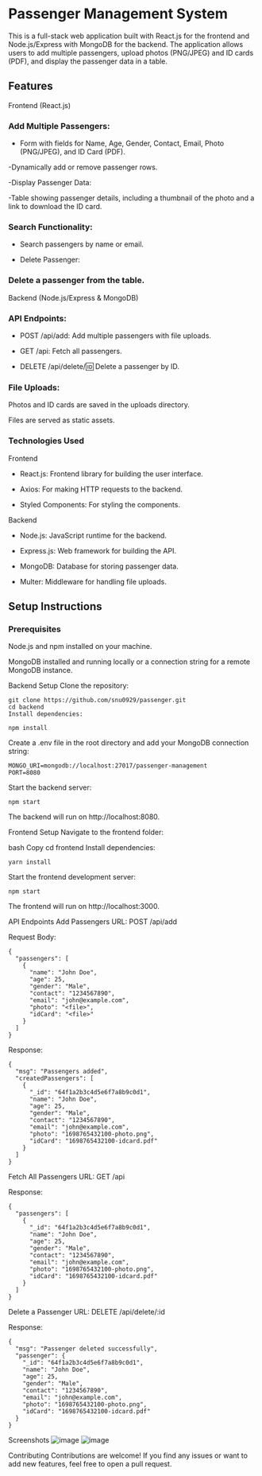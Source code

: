 # Passenger Management System
This is a full-stack web application built with React.js for the frontend and Node.js/Express with MongoDB for the backend. The application allows users to add multiple passengers, upload photos (PNG/JPEG) and ID cards (PDF), and display the passenger data in a table.

## Features
Frontend (React.js)
### Add Multiple Passengers:

- Form with fields for Name, Age, Gender, Contact, Email, Photo (PNG/JPEG), and ID Card (PDF).

-Dynamically add or remove passenger rows.

-Display Passenger Data:

-Table showing passenger details, including a thumbnail of the photo and a link to download the ID card.

### Search Functionality:

- Search passengers by name or email.

- Delete Passenger:

### Delete a passenger from the table.

Backend (Node.js/Express & MongoDB)
### API Endpoints:

- POST /api/add: Add multiple passengers with file uploads.

- GET /api: Fetch all passengers.

- DELETE /api/delete/:id: Delete a passenger by ID.

### File Uploads:

Photos and ID cards are saved in the uploads directory.

Files are served as static assets.

### Technologies Used
Frontend
- React.js: Frontend library for building the user interface.

- Axios: For making HTTP requests to the backend.

- Styled Components: For styling the components.

Backend
- Node.js: JavaScript runtime for the backend.

- Express.js: Web framework for building the API.

- MongoDB: Database for storing passenger data.

- Multer: Middleware for handling file uploads.

## Setup Instructions
### Prerequisites
Node.js and npm installed on your machine.

MongoDB installed and running locally or a connection string for a remote MongoDB instance.

Backend Setup
Clone the repository:

```
git clone https://github.com/snu0929/passenger.git
cd backend
Install dependencies:
```
```
npm install
```
Create a .env file in the root directory and add your MongoDB connection string:

```
MONGO_URI=mongodb://localhost:27017/passenger-management
PORT=8080
```
Start the backend server:
```
npm start
```
The backend will run on http://localhost:8080.

Frontend Setup
Navigate to the frontend folder:

bash
Copy
cd frontend
Install dependencies:

```
yarn install
```
Start the frontend development server:

```
npm start
```
The frontend will run on http://localhost:3000.

API Endpoints
Add Passengers
URL: POST /api/add

Request Body:

```
{
  "passengers": [
    {
      "name": "John Doe",
      "age": 25,
      "gender": "Male",
      "contact": "1234567890",
      "email": "john@example.com",
      "photo": "<file>",
      "idCard": "<file>"
    }
  ]
}
```
Response:

```
{
  "msg": "Passengers added",
  "createdPassengers": [
    {
      "_id": "64f1a2b3c4d5e6f7a8b9c0d1",
      "name": "John Doe",
      "age": 25,
      "gender": "Male",
      "contact": "1234567890",
      "email": "john@example.com",
      "photo": "1698765432100-photo.png",
      "idCard": "1698765432100-idcard.pdf"
    }
  ]
}
```
Fetch All Passengers
URL: GET /api

Response:

```
{
  "passengers": [
    {
      "_id": "64f1a2b3c4d5e6f7a8b9c0d1",
      "name": "John Doe",
      "age": 25,
      "gender": "Male",
      "contact": "1234567890",
      "email": "john@example.com",
      "photo": "1698765432100-photo.png",
      "idCard": "1698765432100-idcard.pdf"
    }
  ]
}
```
Delete a Passenger
URL: DELETE /api/delete/:id

Response:
```
{
  "msg": "Passenger deleted successfully",
  "passenger": {
    "_id": "64f1a2b3c4d5e6f7a8b9c0d1",
    "name": "John Doe",
    "age": 25,
    "gender": "Male",
    "contact": "1234567890",
    "email": "john@example.com",
    "photo": "1698765432100-photo.png",
    "idCard": "1698765432100-idcard.pdf"
  }
}
```
Screenshots
![image](https://github.com/user-attachments/assets/08d8fec5-bb17-4af4-ad92-176479befce8)
![image](https://github.com/user-attachments/assets/363fd113-70c1-4fb2-aa27-36f342c60cfb)


Contributing
Contributions are welcome! If you find any issues or want to add new features, feel free to open a pull request.

